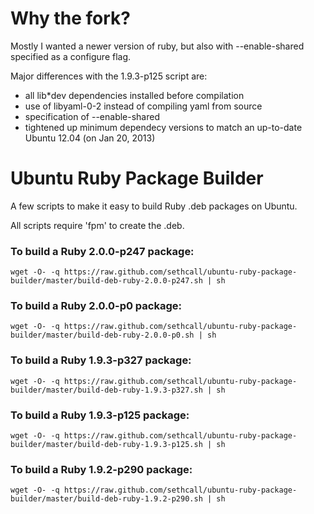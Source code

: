 Why the fork?
=============
Mostly I wanted a newer version of ruby, but also with --enable-shared specified as a configure flag.

Major differences with the 1.9.3-p125 script are:
* all lib*dev dependencies installed before compilation
* use of libyaml-0-2 instead of compiling yaml from source
* specification of --enable-shared
* tightened up minimum dependecy versions to match an up-to-date Ubuntu 12.04 (on Jan 20, 2013)

Ubuntu Ruby Package Builder
===========================

A few scripts to make it easy to build Ruby .deb packages on Ubuntu.

All scripts require 'fpm' to create the .deb.


### To build a Ruby 2.0.0-p247 package:

    wget -O- -q https://raw.github.com/sethcall/ubuntu-ruby-package-builder/master/build-deb-ruby-2.0.0-p247.sh | sh
    
    
### To build a Ruby 2.0.0-p0 package:

    wget -O- -q https://raw.github.com/sethcall/ubuntu-ruby-package-builder/master/build-deb-ruby-2.0.0-p0.sh | sh
    
    
### To build a Ruby 1.9.3-p327 package:

    wget -O- -q https://raw.github.com/sethcall/ubuntu-ruby-package-builder/master/build-deb-ruby-1.9.3-p327.sh | sh


### To build a Ruby 1.9.3-p125 package:

    wget -O- -q https://raw.github.com/sethcall/ubuntu-ruby-package-builder/master/build-deb-ruby-1.9.3-p125.sh | sh


### To build a Ruby 1.9.2-p290 package:

    wget -O- -q https://raw.github.com/sethcall/ubuntu-ruby-package-builder/master/build-deb-ruby-1.9.2-p290.sh | sh
    
